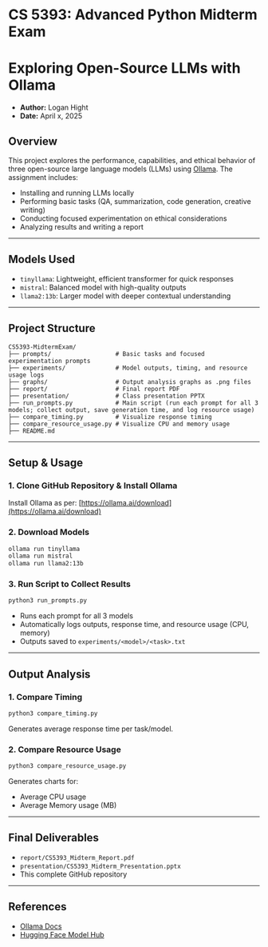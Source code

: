 # **CS 5393: Advanced Python Midterm Exam**

# Exploring Open-Source LLMs with Ollama

- **Author:** Logan Hight
- **Date:** April x, 2025

## **Overview**

This project explores the performance, capabilities, and ethical behavior of three open-source large language models (LLMs) using [Ollama](https://ollama.ai). The assignment includes:

- Installing and running LLMs locally
- Performing basic tasks (QA, summarization, code generation, creative writing)
- Conducting focused experimentation on ethical considerations
- Analyzing results and writing a report

---

## **Models Used**

- `tinyllama`: Lightweight, efficient transformer for quick responses
- `mistral`: Balanced model with high-quality outputs
- `llama2:13b`: Larger model with deeper contextual understanding

---

## **Project Structure**

```
CS5393-MidtermExam/
├── prompts/                  # Basic tasks and focused experimentation prompts
├── experiments/              # Model outputs, timing, and resource usage logs
├── graphs/                   # Output analysis graphs as .png files
├── report/                   # Final report PDF
├── presentation/             # Class presentation PPTX
├── run_prompts.py            # Main script (run each prompt for all 3 models; collect output, save generation time, and log resource usage)
├── compare_timing.py         # Visualize response timing
├── compare_resource_usage.py # Visualize CPU and memory usage
├── README.md                 
```

---

## **Setup & Usage**

### 1. Clone GitHub Repository & Install Ollama

Install Ollama as per: [https://ollama.ai/download](https://ollama.ai/download)

### 2. Download Models

```bash
ollama run tinyllama
ollama run mistral
ollama run llama2:13b
```

### 3. Run Script to Collect Results

```bash
python3 run_prompts.py
```

- Runs each prompt for all 3 models
- Automatically logs outputs, response time, and resource usage (CPU, memory)
- Outputs saved to `experiments/<model>/<task>.txt`

---

## **Output Analysis**

### 1. Compare Timing

```bash
python3 compare_timing.py
```

Generates average response time per task/model.

### 2. Compare Resource Usage

```bash
python3 compare_resource_usage.py
```

Generates charts for:

- Average CPU usage
- Average Memory usage (MB)

---

## **Final Deliverables**

- `report/CS5393_Midterm_Report.pdf`
- `presentation/CS5393_Midterm_Presentation.pptx`
- This complete GitHub repository

---

## **References**

- [Ollama Docs](https://ollama.ai/docs)
- [Hugging Face Model Hub](https://huggingface.co/models)

